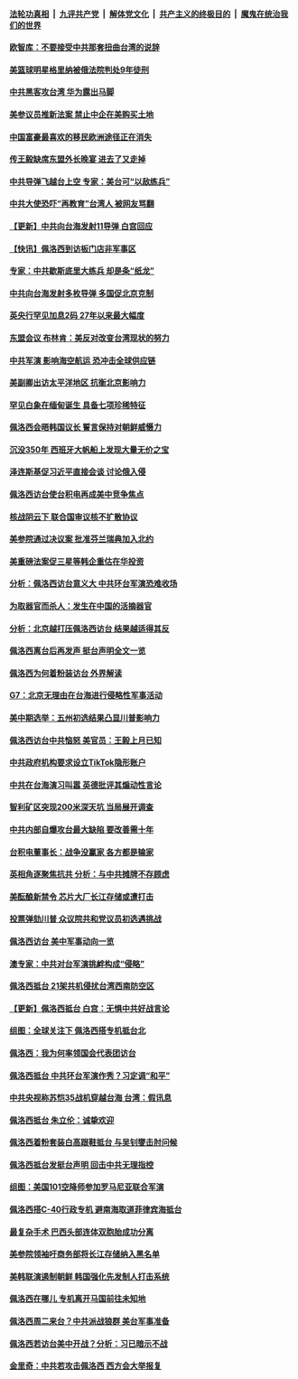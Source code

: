 ####  [法轮功真相](../../../../basic/blob/master/README.md?t=08051031) &nbsp;|&nbsp; [九评共产党](../../../../9ping.md/blob/master/README.md?t=08051031) &nbsp;|&nbsp; [解体党文化](../../../../jtdwh.md/blob/master/README.md?t=08051031)  &nbsp;|&nbsp; [共产主义的终极目的](../../../../gczydzjmd.md/blob/master/README.md?t=08051031) &nbsp;|&nbsp; [魔鬼在统治我们的世界](../../../../mgztzwmdsj.md/blob/master/README.md?t=08051031) 

#### [欧智库：不要接受中共那套扭曲台湾的说辞](../pages/nsc418/n13795852.md?t=08051031) 

#### [美篮球明星格里纳被俄法院判处9年徒刑](../pages/nsc418/n13795869.md?t=08051031) 

#### [中共黑客攻台湾 华为露出马脚](../pages/nsc418/n13795596.md?t=08051031) 

#### [美参议员推新法案 禁止中企在美购买土地](../pages/nsc418/n13795626.md?t=08051031) 

#### [中国富豪最喜欢的移民欧洲途径正在消失](../pages/nsc418/n13795661.md?t=08051031) 

#### [传王毅缺席东盟外长晚宴 进去了又走掉](../pages/nsc418/n13795674.md?t=08051031) 

#### [中共导弹飞越台上空 专家：美台可“以敌练兵”](../pages/nsc418/n13795497.md?t=08051031) 

#### [中共大使恐吓“再教育”台湾人 被网友骂翻](../pages/nsc418/n13795733.md?t=08051031) 

#### [【更新】中共向台海发射11导弹 白宫回应](../pages/nsc418/n13795616.md?t=08051031) 

#### [【快讯】佩洛西到访板门店非军事区](../pages/nsc418/n13795722.md?t=08051031) 

#### [专家：中共歇斯底里大练兵 却是条“纸龙”](../pages/nsc418/n13795695.md?t=08051031) 

#### [中共向台海发射多枚导弹 多国促北京克制](../pages/nsc418/n13795642.md?t=08051031) 

#### [英央行罕见加息2码 27年以来最大幅度](../pages/nsc418/n13795597.md?t=08051031) 

#### [东盟会议 布林肯：美反对改变台湾现状的努力](../pages/nsc418/n13795470.md?t=08051031) 

#### [中共军演 影响海空航运 恐冲击全球供应链](../pages/nsc418/n13795437.md?t=08051031) 

#### [美副卿出访太平洋地区 抗衡北京影响力](../pages/nsc418/n13795412.md?t=08051031) 

#### [罕见白象在缅甸诞生 具备七项珍稀特征](../pages/nsc418/n13795421.md?t=08051031) 

#### [佩洛西会晤韩国议长 誓言保持对朝鲜威慑力](../pages/nsc418/n13795357.md?t=08051031) 

#### [沉没350年 西班牙大帆船上发现大量无价之宝](../pages/nsc418/n13795053.md?t=08051031) 

#### [泽连斯基促习近平直接会谈 讨论俄入侵](../pages/nsc418/n13795141.md?t=08051031) 

#### [佩洛西访台使台积电再成美中竞争焦点](../pages/nsc418/n13795118.md?t=08051031) 

#### [核战阴云下 联合国审议核不扩散协议](../pages/nsc418/n13795103.md?t=08051031) 

#### [美参院通过决议案 批准芬兰瑞典加入北约](../pages/nsc418/n13794992.md?t=08051031) 

#### [美重磅法案促三星等韩企重估在华投资](../pages/nsc418/n13794932.md?t=08051031) 

#### [分析：佩洛西访台意义大 中共环台军演恐难收场](../pages/nsc418/n13794703.md?t=08051031) 

#### [为取器官而杀人：发生在中国的活摘器官](../pages/nsc418/n13794731.md?t=08051031) 

#### [分析：北京越打压佩洛西访台 结果越适得其反](../pages/nsc418/n13794881.md?t=08051031) 

#### [佩洛西离台后再发声 挺台声明全文一览](../pages/nsc418/n13794931.md?t=08051031) 

#### [佩洛西为何着粉装访台 外界解读](../pages/nsc418/n13794865.md?t=08051031) 

#### [G7：北京无理由在台海进行侵略性军事活动](../pages/nsc418/n13794854.md?t=08051031) 

#### [美中期选举：五州初选结果凸显川普影响力](../pages/nsc418/n13794728.md?t=08051031) 

#### [佩洛西访台中共恼怒 美官员：王毅上月已知](../pages/nsc418/n13794764.md?t=08051031) 

#### [中共政府机构要求设立TikTok隐形账户](../pages/nsc418/n13794855.md?t=08051031) 

#### [中共在台海演习叫嚣 英德批评其煽动性言论](../pages/nsc418/n13794857.md?t=08051031) 

#### [智利矿区突现200米深天坑 当局展开调查](../pages/nsc418/n13794532.md?t=08051031) 

#### [中共内部自爆攻台最大缺陷 要改善需十年](../pages/nsc418/n13794675.md?t=08051031) 

#### [台积电董事长：战争没赢家 各方都是输家](../pages/nsc418/n13794320.md?t=08051031) 

#### [英相角逐聚焦抗共 分析：与中共摊牌不存顾虑](../pages/nsc418/n13794193.md?t=08051031) 

#### [美酝酿新禁令 芯片大厂长江存储或遭打击](../pages/nsc418/n13794051.md?t=08051031) 

#### [投票弹劾川普 众议院共和党议员初选遇挑战](../pages/nsc418/n13794066.md?t=08051031) 

#### [佩洛西访台 美中军事动向一览](../pages/nsc418/n13794165.md?t=08051031) 

#### [澳专家：中共对台军演挑衅构成“侵略”](../pages/nsc418/n13794132.md?t=08051031) 

#### [佩洛西抵台 21架共机侵扰台湾西南防空区](../pages/nsc418/n13794126.md?t=08051031) 

#### [【更新】佩洛西抵台 白宫：无惧中共好战言论](../pages/nsc418/n13794061.md?t=08051031) 

#### [组图：全球关注下 佩洛西搭专机抵台北](../pages/nsc418/n13794104.md?t=08051031) 

#### [佩洛西：我为何率领国会代表团访台](../pages/nsc418/n13794094.md?t=08051031) 

#### [佩洛西抵台 中共环台军演作秀？习定调“和平”](../pages/nsc418/n13793960.md?t=08051031) 

#### [中共央视称苏恺35战机穿越台海 台湾：假讯息](../pages/nsc418/n13794103.md?t=08051031) 

#### [佩洛西抵台 朱立伦：诚挚欢迎](../pages/nsc418/n13794087.md?t=08051031) 

#### [佩洛西着粉套装白高跟鞋抵台 与吴钊燮击肘问候](../pages/nsc418/n13794083.md?t=08051031) 

#### [佩洛西抵台发挺台声明 回击中共无理指控](../pages/nsc418/n13794082.md?t=08051031) 

#### [组图：美国101空降师参加罗马尼亚联合军演](../pages/nsc418/n13793911.md?t=08051031) 

#### [佩洛西搭C-40行政专机 避南海取道菲律宾海抵台](../pages/nsc418/n13794075.md?t=08051031) 

#### [最复杂手术 巴西头部连体双胞胎成功分离](../pages/nsc418/n13793836.md?t=08051031) 

#### [美参院领袖吁商务部将长江存储纳入黑名单](../pages/nsc418/n13793994.md?t=08051031) 

#### [美韩联演遏制朝鲜 韩国强化先发制人打击系统](../pages/nsc418/n13794002.md?t=08051031) 

#### [佩洛西在哪儿 专机离开马国前往未知地](../pages/nsc418/n13794003.md?t=08051031) 

#### [佩洛西周二来台？中共派战狼群 美台军事准备](../pages/nsc418/n13793887.md?t=08051031) 

#### [佩洛西若访台美中开战？分析：习已暗示不战](../pages/nsc418/n13793741.md?t=08051031) 

#### [金里奇：中共若攻击佩洛西 西方会大举报复](../pages/nsc418/n13793804.md?t=08051031) 

